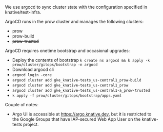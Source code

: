 
We use argocd to sync cluster state with the configuration specified in knative/test-infra.

ArgoCD runs in the prow cluster and manages the following clusters:
- prow
- prow-build
- ~~prow-trusted~~


ArgoCD requires onetime bootstrap and occasional upgrades:
- Deploy the contents of bootstrap `k create ns argocd && k apply -k prow/cluster/gitops/bootstrap -n argocd `
- Download argocd cli
- `argocd login -core`
- `argocd cluster add gke_knative-tests_us-central1_prow-build`
- `argocd cluster add gke_knative-tests_us-central1_prow`
- `argocd cluster add gke_knative-tests_us-central1-a_prow-trusted`
- `k apply -f prow/cluster/gitops/bootstrap/apps.yaml`


Couple of notes:
- Argo UI is accessible at https://argo.knative.dev, but it is restricted to the Google Groups that have IAP-secured Web App User on the knative-tests project.
